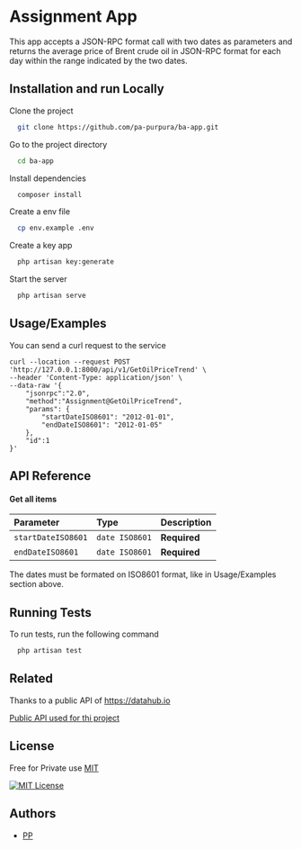 
# Assignment App

This app accepts a JSON-RPC format call with two dates as parameters and returns the average price of Brent crude oil in JSON-RPC format for each day within the range indicated by the two dates.


## Installation and run Locally

Clone the project

```bash
  git clone https://github.com/pa-purpura/ba-app.git
```

Go to the project directory

```bash
  cd ba-app
```

Install dependencies

```bash
  composer install
```

Create a env file

```bash
  cp env.example .env
```

Create a key app

```bash
  php artisan key:generate
```

Start the server

```bash
  php artisan serve
```


## Usage/Examples

You can send a curl request to the service
```
curl --location --request POST 'http://127.0.0.1:8000/api/v1/GetOilPriceTrend' \
--header 'Content-Type: application/json' \
--data-raw '{
	"jsonrpc":"2.0",
	"method":"Assignment@GetOilPriceTrend",
	"params": {
		"startDateISO8601": "2012-01-01",
		"endDateISO8601": "2012-01-05"
	},
	"id":1
}'
```


## API Reference

#### Get all items

| Parameter | Type     | Description                |
| :-------- | :------- | :------------------------- |
| `startDateISO8601` | `date ISO8601` | **Required** |
| `endDateISO8601` | `date ISO8601` | **Required** |

The dates must be formated on ISO8601 format, like in Usage/Examples section above.


## Running Tests

To run tests, run the following command

```bash
  php artisan test
```


## Related

Thanks to a public API of https://datahub.io

[Public API used for thi project](https://datahub.io/core/oil-prices/r/brent-day.json)


## License
Free for Private use 
[MIT](https://choosealicense.com/licenses/mit/)


[![MIT License](https://img.shields.io/badge/License-MIT-green.svg)](https://choosealicense.com/licenses/mit/)



## Authors

- [PP](https://pa-purpura.github.io/)


